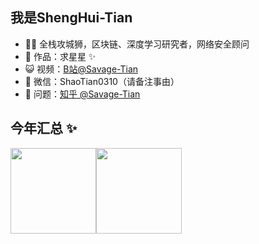 ## 我是ShengHui-Tian

- 👨‍💻 全栈攻城狮，区块链、深度学习研究者，网络安全顾问
- 🏡 作品：求星星 ✨
- 😺 视频：<a href="https://space.bilibili.com/1338670020" target="_blank">B站@Savage-Tian</a>
- 💬 微信：ShaoTian0310（请备注事由）
- 🤔 问题：<a href="https://www.zhihu.com/people/Savage-Tian" target="_blank">知乎 @Savage-Tian</a>

## 今年汇总 ✨

<img align="" height="137px" src="https://github-readme-stats.vercel.app/api?username=ShengHui-Tian&hide_title=true&hide_border=true&show_icons=true&include_all_commits=true&line_height=21&bg_color=0,EC6C6C,FFD479,FFFC79,73FA79&theme=graywhite&locale=cn" /><img align="" height="137px" src="https://github-readme-stats.vercel.app/api/top-langs/?username=ShengHui-Tian&hide_title=true&hide_border=true&layout=compact&bg_color=0,73FA79,73FDFF,D783FF&theme=graywhite&locale=cn" />
